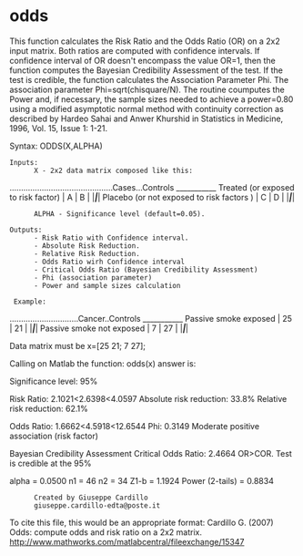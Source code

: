 # odds
This function calculates the Risk Ratio and the Odds Ratio (OR) on a 2x2
input matrix. Both ratios are computed with confidence intervals. If
confidence interval of OR doesn't encompass the value OR=1, then the
function computes the Bayesian Credibility Assessment of the test. If the
test is credible, the function calculates the Association Parameter Phi.
The association parameter Phi=sqrt(chisquare/N).
The routine coumputes the Power and, if necessary, the sample sizes needed
to achieve a power=0.80 using a modified asymptotic normal method with
continuity correction as described by Hardeo Sahai and Anwer Khurshid in
Statistics in Medicine, 1996, Vol. 15, Issue 1: 1-21.

Syntax: 	ODDS(X,ALPHA)
     
    Inputs:
          X - 2x2 data matrix composed like this: 
.............................................Cases...Controls
                                             ___________
Treated (or exposed to risk factor)          |  A  |  B  |
                                            |_____|_____|
Placebo (or not exposed to risk factors )    |  C  |  D  |
                                            |_____|_____|
                                               
          ALPHA - Significance level (default=0.05).

    Outputs:
          - Risk Ratio with Confidence interval.
          - Absolute Risk Reduction.
          - Relative Risk Reduction.
          - Odds Ratio wirh Confidence interval
          - Critical Odds Ratio (Bayesian Credibility Assessment)
          - Phi (association parameter)
          - Power and sample sizes calculation

     Example: 
..............................Cancer..Controls
                               ___________
Passive smoke exposed         |  25 |  21 |
                              |_____|_____|
Passive smoke not exposed     |  7  |  27 |
                              |_____|_____|

Data matrix must be x=[25 21; 7 27];

Calling on Matlab the function: odds(x)
answer is:

Significance level: 95%
 
Risk Ratio: 2.1021<2.6398<4.0597
Absolute risk reduction: 33.8%
Relative risk reduction: 62.1%
 
Odds Ratio: 1.6662<4.5918<12.6544
Phi: 0.3149
Moderate positive association (risk factor)
 
Bayesian Credibility Assessment
Critical Odds Ratio: 2.4664
OR>COR. Test is credible at the 95%
 
alpha = 0.0500  n1 = 46  n2 = 34
Z1-b = 1.1924  Power (2-tails) = 0.8834

          Created by Giuseppe Cardillo
          giuseppe.cardillo-edta@poste.it

To cite this file, this would be an appropriate format:
Cardillo G. (2007) Odds: compute odds and risk ratio on a 2x2 matrix. 
http://www.mathworks.com/matlabcentral/fileexchange/15347
